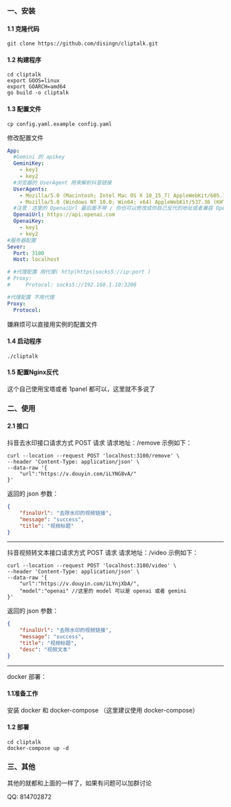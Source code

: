 ### 一、安装
#### 1.1 克隆代码
```shell
git clone https://github.com/disingn/cliptalk.git
```
#### 1.2 构建程序
```shell
cd cliptalk
export GOOS=linux                                                             
export GOARCH=amd64
go build -o cliptalk
```
#### 1.3 配置文件
```shell
cp config.yaml.example config.yaml
```
修改配置文件
```yaml
App:
  #Gemini 的 apikey
  GeminiKey:
    - key1
    - key2
  #浏览器的 UserAgent 用来解析抖音链接
  UserAgents:
    - Mozilla/5.0 (Macintosh; Intel Mac OS X 10_15_7) AppleWebKit/605.1.15 (KHTML, like Gecko) Version/16.6 Safari/605.2.15
    - Mozilla/5.0 (Windows NT 10.0; Win64; x64) AppleWebKit/537.36 (KHTML, like Gecko) Chrome/88.0.4324.104 Safari/537.66
  #注意：这里的 OpenaiUrl 最后面不带 / 你也可以修改成你自己反代的地址或者兼容 OpenAI 的地址
  OpenaiUrl: https://api.openai.com
  OpenaiKey:
    - key1
    - key2
#服务器配置
Sever:
  Port: 3100
  Host: localhost

# #代理配置 用代理( http|https|socks5://ip:port ) 
# Proxy:
#     Protocol: socks5://192.168.1.10:3200

#代理配置 不用代理 
Proxy:
  Protocol: 
```
嫌麻烦可以直接用实例的配置文件

#### 1.4 启动程序
```shell
./cliptalk
```
#### 1.5 配置Nginx反代
这个自己使用宝塔或者 1panel 都可以，这里就不多说了

### 二、使用
#### 2.1 接口
抖音去水印接口请求方式 POST 请求 请求地址：/remove 示例如下：
```shell
curl --location --request POST 'localhost:3100/remove' \
--header 'Content-Type: application/json' \
--data-raw '{
    "url":"https://v.douyin.com/iLYNG8vA/"
}'
```
返回的 json 参数：
```json
{
    "finalUrl": "去除水印的视频链接",
    "message": "success",
    "title": "视频标题"
}
```
---
抖音视频转文本接口请求方式 POST 请求 请求地址：/video 示例如下：
```shell
curl --location --request POST 'localhost:3100/video' \
--header 'Content-Type: application/json' \
--data-raw '{
    "url":"https://v.douyin.com/iLYnjXbA/",
    "model":"openai" //这里的 model 可以是 openai 或者 gemini
}'
```
返回的 json 参数：
```json
{
    "finalUrl": "去除水印的视频链接",
    "message": "success",
    "title": "视频标题",
    "desc": "视频文本"
}
```
---
docker 部署：
#### 1.1准备工作
安装 docker 和 docker-compose （这里建议使用 docker-compose）
#### 1.2 部署
```shell
cd cliptalk
docker-compose up -d
```

### 三、其他
其他的就都和上面的一样了，如果有问题可以加群讨论

QQ: 814702872




